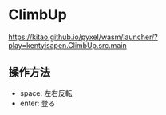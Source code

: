 # ClimbUp

https://kitao.github.io/pyxel/wasm/launcher/?play=kentyisapen.ClimbUp.src.main

## 操作方法

- space: 左右反転
- enter: 登る
